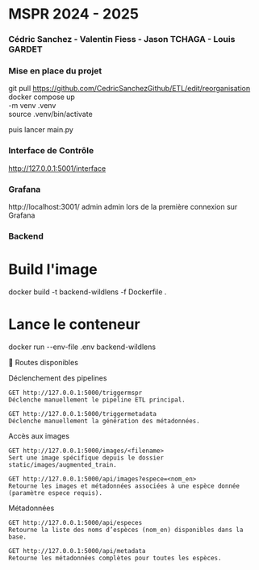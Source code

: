 # MSPR 2024 - 2025

### Cédric Sanchez - Valentin Fiess - Jason TCHAGA - Louis GARDET ###

### Mise en place du projet

git pull https://github.com/CedricSanchezGithub/ETL/edit/reorganisation   
docker compose up   
-m venv .venv  
source .venv/bin/activate

puis lancer main.py

### Interface de Contrôle

http://127.0.0.1:5001/interface

### Grafana

http://localhost:3001/
admin admin lors de la première connexion sur Grafana

### Backend

# Build l'image
docker build -t backend-wildlens -f Dockerfile .

# Lance le conteneur
docker run --env-file .env backend-wildlens

📌 Routes disponibles

Déclenchement des pipelines

    GET http://127.0.0.1:5000/triggermspr
    Déclenche manuellement le pipeline ETL principal.

    GET http://127.0.0.1:5000/triggermetadata
    Déclenche manuellement la génération des métadonnées.

Accès aux images

    GET http://127.0.0.1:5000/images/<filename>
    Sert une image spécifique depuis le dossier static/images/augmented_train.

    GET http://127.0.0.1:5000/api/images?espece=<nom_en>
    Retourne les images et métadonnées associées à une espèce donnée (paramètre espece requis).

Métadonnées

    GET http://127.0.0.1:5000/api/especes
    Retourne la liste des noms d’espèces (nom_en) disponibles dans la base.

    GET http://127.0.0.1:5000/api/metadata
    Retourne les métadonnées complètes pour toutes les espèces.